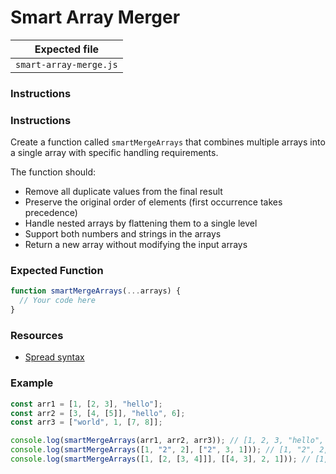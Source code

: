 # Smart Array Merger

| Expected file          |
| ---------------------- |
| `smart-array-merge.js` |

### Instructions

### Instructions

Create a function called `smartMergeArrays` that combines multiple arrays into a single array with specific handling requirements.

The function should:

- Remove all duplicate values from the final result
- Preserve the original order of elements (first occurrence takes precedence)
- Handle nested arrays by flattening them to a single level
- Support both numbers and strings in the arrays
- Return a new array without modifying the input arrays

### Expected Function

```js
function smartMergeArrays(...arrays) {
  // Your code here
}
```

### Resources

- [Spread syntax](https://developer.mozilla.org/en-US/docs/Web/JavaScript/Reference/Operators/Spread_syntax)

### Example

```js
const arr1 = [1, [2, 3], "hello"];
const arr2 = [3, [4, [5]], "hello", 6];
const arr3 = ["world", 1, [7, 8]];

console.log(smartMergeArrays(arr1, arr2, arr3)); // [1, 2, 3, "hello", 4, 5, 6, "world", 7, 8]
console.log(smartMergeArrays([1, "2", 2], ["2", 3, 1])); // [1, "2", 2, 3]
console.log(smartMergeArrays([1, [2, [3, 4]]], [[4, 3], 2, 1])); // [1, 2, 3, 4]
```
